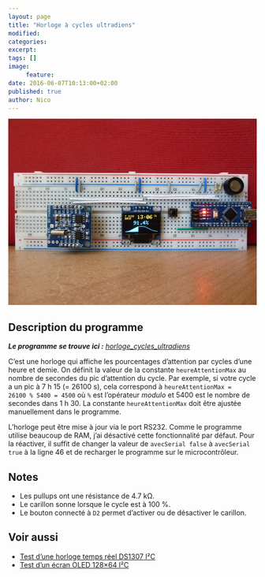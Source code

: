 ```yaml
---
layout: page
title: "Horloge à cycles ultradiens"
modified:
categories:
excerpt:
tags: []
image:
     feature:
date: 2016-06-07T10:13:00+02:00
published: true
author: Nico
---
```


![...](/files/horloge_cycles_ultradiens/images/horloge_cycles_ultradiens_lowres.jpg)

## Description du programme

_**Le programme se trouve ici :** [horloge_cycles_ultradiens](https://github.com/NicHub/ouilogique.com/tree/gh-pages/files/horloge_cycles_ultradiens)_

C’est une horloge qui affiche les pourcentages d’attention par cycles d’une heure et demie. On définit la valeur de la constante `heureAttentionMax` au nombre de secondes du pic d’attention du cycle. Par exemple, si votre cycle a un pic à 7 h 15 (= 26100 s), cela correspond à `heureAttentionMax = 26100 % 5400 = 4500` où `%` est l’opérateur *modulo* et 5400 est le nombre de secondes dans 1 h 30. La constante `heureAttentionMax` doit être ajustée manuellement dans le programme.

L’horloge peut être mise à jour via le port RS232. Comme le programme utilise beaucoup de RAM, j’ai désactivé cette fonctionnalité par défaut. Pour la réactiver, il suffit de changer la valeur de `avecSerial false` à `avecSerial true` à la ligne 46 et de recharger le programme sur le microcontrôleur.

## Notes

- Les pullups ont une résistance de 4.7 kΩ.
- Le carillon sonne lorsque le cycle est à 100 %.
- Le bouton connecté à `D2` permet d’activer ou de désactiver le carillon.

## Voir aussi

- [Test d’une horloge temps réel DS1307 I²C](http://ouilogique.com/test_horloge_temps_reel_i2c/)
- [Test d’un écran OLED 128×64 I²C](http://ouilogique.com/test_ecran_oled_i2c_128x64/)
